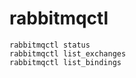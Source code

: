 # rabbitmqctl

```shell
rabbitmqctl status
rabbitmqctl list_exchanges
rabbitmqctl list_bindings
```
